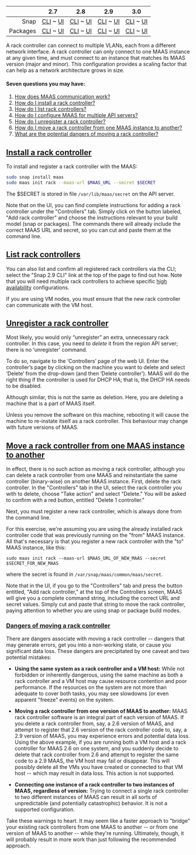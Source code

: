 ||2.7|2.8|2.9|3.0|
|-----:|:-----:|:-----:|:-----:|:-----:|
Snap|[CLI](/t/rack-controllers-snap-2-7-cli/3054) ~ [UI](/t/rack-controllers-snap-2-7-ui/3055)|[CLI](/t/rack-controllers-snap-2-8-cli/3056) ~ [UI](/t/rack-controllers-snap-2-8-ui/3057)|[CLI](/t/rack-controllers-snap-2-9-cli/3058) ~ [UI](/t/rack-controllers-snap-2-9-ui/3059)|[CLI](/t/rack-controllers-snap-3-0-cli/4089) ~ [UI](/t/rack-controllers-snap-3-0-ui/4090)|
Packages|[CLI](/t/rack-controllers-deb-2-7-cli/3060) ~ [UI](/t/rack-controllers-deb-2-7-ui/3061)|[CLI](/t/rack-controllers-deb-2-8-cli/3062) ~ [UI](/t/rack-controllers-deb-2-8-ui/3063)|[CLI](/t/rack-controllers-deb-2-9-cli/3064) ~ [UI](/t/rack-controllers-deb-2-9-ui/3065)|[CLI](/t/rack-controllers-deb-3-0-cli/4091) ~ [UI](/t/rack-controllers-deb-3-0-ui/4092)|

A rack controller can connect to multiple VLANs, each from a different network interface. A rack controller can only connect to one MAAS instance at any given time, and must connect to an instance that matches its MAAS version (major and minor).  This configuration provides a scaling factor that can help as a network architecture grows in size.

#### Seven questions you may have:

<!-- deb-2-7-cli
1. [How does MAAS communication work?](/t/maas-communication/2832)
2. [How do I install a rack controller?](#heading--install-a-rack-controller)
3. [How do I list rack controllers?](#heading--list-rack-controllers)
4. [How do I configure MAAS for multiple API servers?](/t/high-availability/2688#heading--multiple-region-endpoints)
5. [How do I unregister a rack controller?](#heading--unregister-a-rack-controller)
6. [How do I move a rack controller from one MAAS instance to another?](#heading--move-rack-controller)
7. [What are the potential dangers of moving a rack controller?](#heading--dangers-moving-rack-controller)
 deb-2-7-cli -->

<!-- deb-2-7-ui
1. [How does MAAS communication work?](/t/maas-communication/2833)
2. [How do I install a rack controller?](#heading--install-a-rack-controller)
3. [How do I list rack controllers?](#heading--list-rack-controllers)
4. [How do I configure MAAS for multiple API servers?](/t/high-availability/2689#heading--multiple-region-endpoints)
5. [How do I unregister a rack controller?](#heading--unregister-a-rack-controller)
6. [How do I move a rack controller from one MAAS instance to another?](#heading--move-rack-controller)
7. [What are the potential dangers of moving a rack controller?](#heading--dangers-moving-rack-controller)
 deb-2-7-ui -->

<!-- deb-2-8-cli
1. [How does MAAS communication work?](/t/maas-communication/2834)
2. [How do I install a rack controller?](#heading--install-a-rack-controller)
3. [How do I list rack controllers?](#heading--list-rack-controllers)
4. [How do I configure MAAS for multiple API servers?](/t/high-availability/2690#heading--multiple-region-endpoints)
5. [How do I unregister a rack controller?](#heading--unregister-a-rack-controller)
6. [How do I move a rack controller from one MAAS instance to another?](#heading--move-rack-controller)
7. [What are the potential dangers of moving a rack controller?](#heading--dangers-moving-rack-controller)
 deb-2-8-cli -->

<!-- deb-2-8-ui
1. [How does MAAS communication work?](/t/maas-communication/2835)
2. [How do I install a rack controller?](#heading--install-a-rack-controller)
3. [How do I list rack controllers?](#heading--list-rack-controllers)
4. [How do I configure MAAS for multiple API servers?](/t/high-availability/2691#heading--multiple-region-endpoints)
5. [How do I unregister a rack controller?](#heading--unregister-a-rack-controller)
6. [How do I move a rack controller from one MAAS instance to another?](#heading--move-rack-controller)
7. [What are the potential dangers of moving a rack controller?](#heading--dangers-moving-rack-controller)
 deb-2-8-ui -->

<!-- deb-2-9-cli
1. [How does MAAS communication work?](/t/maas-communication/2836)
2. [How do I install a rack controller?](#heading--install-a-rack-controller)
3. [How do I list rack controllers?](#heading--list-rack-controllers)
4. [How do I configure MAAS for multiple API servers?](/t/high-availability/2692#heading--multiple-region-endpoints)
5. [How do I unregister a rack controller?](#heading--unregister-a-rack-controller)
6. [How do I move a rack controller from one MAAS instance to another?](#heading--move-rack-controller)
7. [What are the potential dangers of moving a rack controller?](#heading--dangers-moving-rack-controller)
 deb-2-9-cli -->

<!-- deb-2-9-ui
1. [How does MAAS communication work?](/t/maas-communication/2837)
2. [How do I install a rack controller?](#heading--install-a-rack-controller)
3. [How do I list rack controllers?](#heading--list-rack-controllers)
4. [How do I configure MAAS for multiple API servers?](/t/high-availability/2683#heading--multiple-region-endpoints)
5. [How do I unregister a rack controller?](#heading--unregister-a-rack-controller)
6. [How do I move a rack controller from one MAAS instance to another?](#heading--move-rack-controller)
7. [What are the potential dangers of moving a rack controller?](#heading--dangers-moving-rack-controller)
 deb-2-9-ui -->

<!-- deb-3-0-cli
1. [How does MAAS communication work?](/t/maas-communication/3991)
2. [How do I install a rack controller?](#heading--install-a-rack-controller)
3. [How do I list rack controllers?](#heading--list-rack-controllers)
4. [How do I configure MAAS for multiple API servers?](/t/high-availability/3947#heading--multiple-region-endpoints)
5. [How do I unregister a rack controller?](#heading--unregister-a-rack-controller)
6. [How do I move a rack controller from one MAAS instance to another?](#heading--move-rack-controller)
7. [What are the potential dangers of moving a rack controller?](#heading--dangers-moving-rack-controller)
 deb-3-0-cli -->

<!-- deb-3-0-ui
1. [How does MAAS communication work?](/t/maas-communication/3992)
2. [How do I install a rack controller?](#heading--install-a-rack-controller)
3. [How do I list rack controllers?](#heading--list-rack-controllers)
4. [How do I configure MAAS for multiple API servers?](/t/high-availability/3948#heading--multiple-region-endpoints)
5. [How do I unregister a rack controller?](#heading--unregister-a-rack-controller)
6. [How do I move a rack controller from one MAAS instance to another?](#heading--move-rack-controller)
7. [What are the potential dangers of moving a rack controller?](#heading--dangers-moving-rack-controller)
 deb-3-0-ui -->

<!-- snap-2-7-cli
1. [How does MAAS communication work?](/t/maas-communication/2826)
2. [How do I install a rack controller?](#heading--install-a-rack-controller)
3. [How do I list rack controllers?](#heading--list-rack-controllers)
4. [How do I configure MAAS for multiple API servers?](/t/high-availability/2682#heading--multiple-region-endpoints)
5. [How do I unregister a rack controller?](#heading--unregister-a-rack-controller)
6. [How do I move a rack controller from one MAAS instance to another?](#heading--move-rack-controller)
7. [What are the potential dangers of moving a rack controller?](#heading--dangers-moving-rack-controller)
 snap-2-7-cli -->

<!-- snap-2-7-ui
1. [How does MAAS communication work?](/t/maas-communication/2827)
2. [How do I install a rack controller?](#heading--install-a-rack-controller)
3. [How do I list rack controllers?](#heading--list-rack-controllers)
4. [How do I configure MAAS for multiple API servers?](/t/high-availability/2683#heading--multiple-region-endpoints)
5. [How do I unregister a rack controller?](#heading--unregister-a-rack-controller)
6. [How do I move a rack controller from one MAAS instance to another?](#heading--move-rack-controller)
7. [What are the potential dangers of moving a rack controller?](#heading--dangers-moving-rack-controller)
 snap-2-7-ui -->

<!-- snap-2-8-cli
1. [How does MAAS communication work?](/t/maas-communication/2828)
2. [How do I install a rack controller?](#heading--install-a-rack-controller)
3. [How do I list rack controllers?](#heading--list-rack-controllers)
4. [How do I configure MAAS for multiple API servers?](/t/high-availability/2684#heading--multiple-region-endpoints)
5. [How do I unregister a rack controller?](#heading--unregister-a-rack-controller)
6. [How do I move a rack controller from one MAAS instance to another?](#heading--move-rack-controller)
7. [What are the potential dangers of moving a rack controller?](#heading--dangers-moving-rack-controller)
 snap-2-8-cli -->

<!-- snap-2-8-ui
1. [How does MAAS communication work?](/t/maas-communication/2829)
2. [How do I install a rack controller?](#heading--install-a-rack-controller)
3. [How do I list rack controllers?](#heading--list-rack-controllers)
4. [How do I configure MAAS for multiple API servers?](/t/high-availability/2685#heading--multiple-region-endpoints)
5. [How do I unregister a rack controller?](#heading--unregister-a-rack-controller)
6. [How do I move a rack controller from one MAAS instance to another?](#heading--move-rack-controller)
7. [What are the potential dangers of moving a rack controller?](#heading--dangers-moving-rack-controller)
 snap-2-8-ui -->

<!-- snap-2-9-cli
1. [How does MAAS communication work?](/t/maas-communication/2830)
2. [How do I install a rack controller?](#heading--install-a-rack-controller)
3. [How do I list rack controllers?](#heading--list-rack-controllers)
4. [How do I configure MAAS for multiple API servers?](/t/high-availability/2686#heading--multiple-region-endpoints)
5. [How do I unregister a rack controller?](#heading--unregister-a-rack-controller)
6. [How do I move a rack controller from one MAAS instance to another?](#heading--move-rack-controller)
7. [What are the potential dangers of moving a rack controller?](#heading--dangers-moving-rack-controller)
 snap-2-9-cli -->

<!-- snap-2-9-ui
1. [How does MAAS communication work?](/t/maas-communication/2831)
2. [How do I install a rack controller?](#heading--install-a-rack-controller)
3. [How do I list rack controllers?](#heading--list-rack-controllers)
4. [How do I configure MAAS for multiple API servers?](/t/high-availability/2687#heading--multiple-region-endpoints)
5. [How do I unregister a rack controller?](#heading--unregister-a-rack-controller)
6. [How do I move a rack controller from one MAAS instance to another?](#heading--move-rack-controller)
7. [What are the potential dangers of moving a rack controller?](#heading--dangers-moving-rack-controller)
 snap-2-9-ui -->

<!-- snap-3-0-cli
1. [How does MAAS communication work?](/t/maas-communication/3989)
2. [How do I install a rack controller?](#heading--install-a-rack-controller)
3. [How do I list rack controllers?](#heading--list-rack-controllers)
4. [How do I configure MAAS for multiple API servers?](/t/high-availability/3945#heading--multiple-region-endpoints)
5. [How do I unregister a rack controller?](#heading--unregister-a-rack-controller)
6. [How do I move a rack controller from one MAAS instance to another?](#heading--move-rack-controller)
7. [What are the potential dangers of moving a rack controller?](#heading--dangers-moving-rack-controller)
 snap-3-0-cli -->

1. [How does MAAS communication work?](/t/maas-communication/3990)
2. [How do I install a rack controller?](#heading--install-a-rack-controller)
3. [How do I list rack controllers?](#heading--list-rack-controllers)
4. [How do I configure MAAS for multiple API servers?](/t/high-availability/3946#heading--multiple-region-endpoints)
5. [How do I unregister a rack controller?](#heading--unregister-a-rack-controller)
6. [How do I move a rack controller from one MAAS instance to another?](#heading--move-rack-controller)
7. [What are the potential dangers of moving a rack controller?](#heading--dangers-moving-rack-controller)

<a href="#heading--install-a-rack-controller"><h2 id="heading--install-a-rack-controller">Install a rack controller</h2></a>

<!-- deb-2-7-ui deb-2-7-cli deb-2-8-ui deb-2-8-cli deb-2-9-ui deb-2-9-cli deb-3-0-ui deb-3-0-cli
To install and register a rack controller with the MAAS:

``` bash
sudo apt install maas-rack-controller
sudo maas-rack register --url $MAAS_URL --secret $SECRET
```

[note]
The register command is not required when you are adding a rack controller to a system that already houses an API server.
[/note]

The $SECRET is stored in file `/var/lib/maas/secret` on the API server.
 deb-2-7-ui deb-2-7-cli deb-2-8-ui deb-2-8-cli deb-2-9-ui deb-2-9-cli deb-3-0-ui deb-3-0-cli-->

To install and register a rack controller with the MAAS:

``` bash
sudo snap install maas
sudo maas init rack --maas-url $MAAS_URL --secret $SECRET
```

The $SECRET is stored in file `/var/lib/maas/secret` on the API server.

Note that on the UI, you can find complete instructions for adding a rack controller under the "Controllers" tab.  Simply click on the button labeled, "Add rack controller" and choose the instructions relevant to your build model (snap or packages).  The commands there will already include the correct MAAS URL and secret, so you can cut and paste them at the command line.

<a href="#heading--list-rack-controllers"><h2 id="heading--list-rack-controllers">List rack controllers</h2></a>

<!-- deb-2-7-cli
You can also list and confirm all registered rack controllers:

``` bash
maas $PROFILE rack-controllers read | grep hostname | cut -d '"' -f 4
```

Note that you will need multiple rack controllers to achieve specific [high availability](/t/high-availability/2688) configurations.
 deb-2-7-cli -->

<!-- deb-2-7-ui
You can also list and confirm all registered rack controllers via the CLI; select the "Packages 2.7 CLI" link at the top of the page to find out how.  Note that you will need multiple rack controllers to achieve specific [high availability](/t/high-availability/2689) configurations.
 deb-2-7-ui -->

<!-- deb-2-8-cli
You can also list and confirm all registered rack controllers:

``` bash
maas $PROFILE rack-controllers read | grep hostname | cut -d '"' -f 4
```

Note that you will need multiple rack controllers to achieve specific [high availability](/t/high-availability/2690) configurations.
 deb-2-8-cli -->

<!-- deb-2-8-ui
You can also list and confirm all registered rack controllers via the CLI; select the "Packages 2.8 CLI" link at the top of the page to find out how. Note that you will need multiple rack controllers to achieve specific [high availability](/t/high-availability/2691) configurations.
 deb-2-8-ui -->

<!-- deb-2-9-cli
You can also list and confirm all registered rack controllers:

``` bash
maas $PROFILE rack-controllers read | grep hostname | cut -d '"' -f 4
```

Note that you will need multiple rack controllers to achieve specific [high availability](/t/high-availability/2692) configurations.
 deb-2-9-cli -->

<!-- deb-2-9-ui
You can also list and confirm all registered rack controllers via the CLI; select the "Packages 2.9 CLI" link at the top of the page to find out how.  Note that you will need multiple rack controllers to achieve specific [high availability](/t/high-availability/2693) configurations.
 deb-2-9-ui -->

<!-- deb-3-0-cli
You can also list and confirm all registered rack controllers:

``` bash
maas $PROFILE rack-controllers read | grep hostname | cut -d '"' -f 4
```

Note that you will need multiple rack controllers to achieve specific [high availability](/t/high-availability/3947) configurations.
 deb-3-0-cli -->

<!-- deb-3-0-ui
You can also list and confirm all registered rack controllers via the CLI; select the "Packages 2.9 CLI" link at the top of the page to find out how.  Note that you will need multiple rack controllers to achieve specific [high availability](/t/high-availability/3948) configurations.
 deb-3-0-ui -->

<!-- snap-2-7-cli
You can also list and confirm all registered rack controllers:

``` bash
maas $PROFILE rack-controllers read | grep hostname | cut -d '"' -f 4
```

Note that you will need multiple rack controllers to achieve specific [high availability](/t/high-availability/2682) configurations.
 snap-2-7-cli -->

<!-- snap-2-7-ui
You can also list and confirm all registered rack controllers via the CLI; select the "Snap 2.7 CLI" link at the top of the page to find out how.  Note that you will need multiple rack controllers to achieve specific [high availability](/t/high-availability/2683) configurations.
 snap-2-7-ui -->

<!-- snap-2-8-cli
You can also list and confirm all registered rack controllers:

``` bash
maas $PROFILE rack-controllers read | grep hostname | cut -d '"' -f 4
```

Note that you will need multiple rack controllers to achieve specific [high availability](/t/high-availability/2684) configurations.
 snap-2-8-cli -->

<!-- snap-2-8-ui
You can also list and confirm all registered rack controllers via the CLI; select the "Snap 2.8 CLI" link at the top of the page to find out how.  Note that you will need multiple rack controllers to achieve specific [high availability](/t/high-availability/2685) configurations.
 snap-2-8-ui -->

<!-- snap-2-9-cli
You can also list and confirm all registered rack controllers:

``` bash
maas $PROFILE rack-controllers read | grep hostname | cut -d '"' -f 4
```

 Note that you will need multiple rack controllers to achieve specific [high availability](/t/high-availability/2686) configurations.
 snap-2-9-cli -->

<!-- snap-2-9-ui
You can also list and confirm all registered rack controllers via the CLI; select the "Snap 2.9 CLI" link at the top of the page to find out how.  Note that you will need multiple rack controllers to achieve specific [high availability](/t/high-availability/2687) configurations.
 snap-2-9-ui -->

<!-- snap-3-0-cli
You can also list and confirm all registered rack controllers:

``` bash
maas $PROFILE rack-controllers read | grep hostname | cut -d '"' -f 4
```

 Note that you will need multiple rack controllers to achieve specific [high availability](/t/high-availability/3945) configurations.
 snap-3-0-cli -->

You can also list and confirm all registered rack controllers via the CLI; select the "Snap 2.9 CLI" link at the top of the page to find out how.  Note that you will need multiple rack controllers to achieve specific [high availability](/t/high-availability/3946) configurations.

<div class="p-notification">
<p class="p-notification__response">If you are using VM nodes, you must ensure that the new rack controller can communicate with the VM host.</p>
</div>

<a href="#heading--unregister-a-rack-controller"><h2 id="heading--unregister-a-rack-controller">Unregister a rack controller</h2></a>

Most likely, you would only “unregister” an extra, unnecessary rack controller.  In this case, you need to <em>delete</em> it from the region API server; there is no ‘unregister’ command.

To do so, navigate to the ‘Controllers’ page of the web UI. Enter the controller’s page by clicking on the machine you want to delete and select ‘Delete’ from the drop-down (and then ‘Delete controller’). MAAS will do the right thing if the controller is used for DHCP HA; that is, the DHCP HA needs to be disabled.

Although similar, this is not the same as deletion. Here, you are deleting a machine that is a part of MAAS itself.

<div class="p-notification">
<p class="p-notification__response">Unless you remove the software on this machine, rebooting it will cause the machine to re-instate itself as a rack controller. This behaviour may change with future versions of MAAS.</p>
</div>

<a href="#heading--move-rack-controller"><h2 id="heading--move-rack-controller">Move a rack controller from one MAAS instance to another</h2></a>

In effect, there is no such action as moving a rack controller, although you can delete a rack controller from one MAAS and reinstantiate the same controller (binary-wise) on another MAAS instance.  First, delete the rack controller.  In the "Controllers" tab in the UI, select the rack controller you with to delete, choose "Take action" and select "Delete."  You will be asked to confirm with a red button, entitled "Delete 1 controller."

<!-- snap-2-7-cli snap-2-8-cli snap-2-9-cli deb-2-7-cli deb-2-8-cli deb-2-9-cli snap-3-0-cli deb-3-0-cli 
In effect, there is no such action as moving a rack controller, although you can delete a rack controller from one MAAS and reinstantiate the same controller (binary-wise) on another MAAS instance.  First, delete the rack controller, with the command:

```
maas $PROFILE rack-controller delete $SYSTEM_ID
```

where `$PROFILE` is your admin profile name, and `$SYSTEM_ID` can be found by examining the output of the command:

```
maas $PROFILE rack-controllers read
```

There is no confirmation step, so make sure you have the right rack controller before proceeding.
 snap-2-7-cli snap-2-8-cli snap-2-9-cli deb-2-7-cli deb-2-8-cli deb-2-9-cli  snap-3-0-cli deb-3-0-cli -->

Next, you must register a new rack controller, which is always done from the command line.

<!-- deb-2-7-ui deb-2-7-cli deb-2-8-ui deb-2-8-cli deb-2-9-ui deb-2-9-cli deb-3-0-ui deb-3-0-cli
For this exercise, we're assuming you are using the already installed rack controller code that was previously running on the "from" MAAS instance.  All that's necessary is that you register a new rack controller with the "to" MAAS instance, like this:

```
sudo maas-rack register --url $MAAS_URL_OF_NEW_MAAS --secret $SECRET_FOR_NEW_MAAS
```

where the secret is found in `/var/lib/maas/secret`.
 deb-2-7-ui deb-2-7-cli deb-2-8-ui deb-2-8-cli deb-2-9-ui deb-2-9-cli deb-3-0-ui deb-3-0-cli -->

For this exercise, we're assuming you are using the already installed rack controller code that was previously running on the "from" MAAS instance.  All that's necessary is that you register a new rack controller with the "to" MAAS instance, like this:

```
sudo maas init rack --maas-url $MAAS_URL_OF_NEW_MAAS --secret $SECRET_FOR_NEW_MAAS
```

where the secret is found in `/var/snap/maas/common/maas/secret`.

Note that in the UI, if you go to the "Controllers" tab and press the button entitled, "Add rack controller," at the top of the Controllers screen, MAAS will give you a complete command string, including the correct URL and secret values.  Simply cut and paste that string to move the rack controller, paying attention to whether you are using snap or package build modes.

<a href="#heading--move-rack-controller"><h3 id="heading--dangers-moving-rack-controller">Dangers of moving a rack controller</h3></a>

There are dangers associate with moving a rack controller -- dangers that may generate errors, get you into a non-working state, or cause you significant data loss.  These dangers are precipitated by one caveat and two potential mistakes:

* **Using the same system as a rack controller and a VM host:** While not forbidden or inherently dangerous, using the same machine as both a rack controller and a VM host may cause resource contention and poor performance.  If the resources on the system are not more than adequate to cover both tasks, you may see slowdowns (or even apparent "freeze" events) on the system.

* **Moving a rack controller from one version of MAAS to another:** MAAS rack controller software is an integral part of each version of MAAS.  If you delete a rack controller from, say, a 2.6 version of MAAS, and attempt to register that 2.6 version of the rack controller code to, say, a 2.9 version of MAAS, you may experience errors and potential data loss.  Using the above example, if you are running both a VM host and a rack controller for MAAS 2.6 on one system, and you suddenly decide to delete that rack controller from 2.6 and attempt to register the same code to a 2.9 MAAS, the VM host may fail or disappear.  This will possibly delete all the VMs you have created or connected to that VM host -- which may result in data loss.  This action is not supported.

* **Connecting one instance of a rack controller to two instances of MAAS, regardless of version:** Trying to connect a single rack controller to two different instances of MAAS can result in all sorts of unpredictable (and potentially catastrophic) behavior.  It is not a supported configuration.

Take these warnings to heart.  It may seem like a faster approach to "bridge" your existing rack controllers from one MAAS to another -- or from one version of MAAS to another -- while they're running.  Ultimately, though, it will probably result in more work than just following the recommended approach.